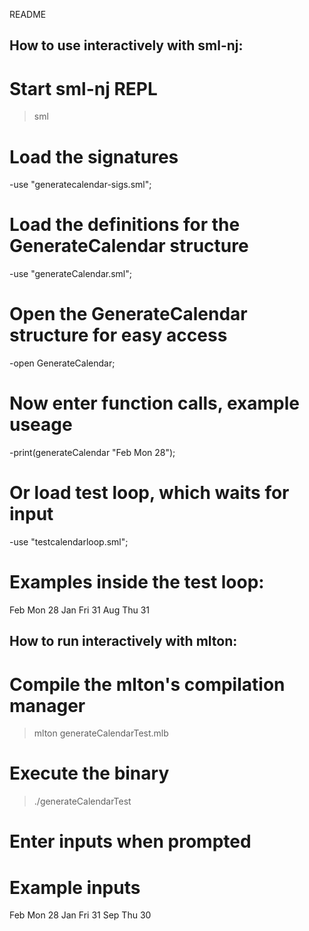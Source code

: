 README
## How to use interactively with sml-nj:
# Start sml-nj REPL
>sml
# Load the signatures
-use "generatecalendar-sigs.sml";
# Load the definitions for the GenerateCalendar structure
-use "generateCalendar.sml";
# Open the GenerateCalendar structure for easy access
-open GenerateCalendar;
# Now enter function calls, example useage
-print(generateCalendar "Feb Mon 28");
# Or load test loop, which waits for input
-use "testcalendarloop.sml";
# Examples inside the test loop:
Feb Mon 28
Jan Fri 31
Aug Thu 31

## How to run interactively with mlton:
# Compile the mlton's compilation manager
>mlton generateCalendarTest.mlb
# Execute the binary
>./generateCalendarTest
# Enter inputs when prompted
# Example inputs
Feb Mon 28
Jan Fri 31
Sep Thu 30
